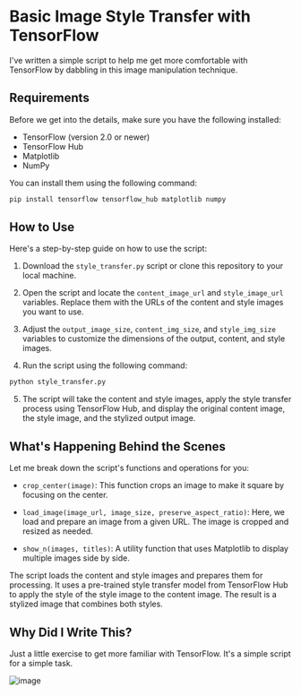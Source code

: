 # Basic Image Style Transfer with TensorFlow

I've written a simple script to help me get more comfortable with TensorFlow by dabbling in this image manipulation technique.

## Requirements

Before we get into the details, make sure you have the following installed:

- TensorFlow (version 2.0 or newer)
- TensorFlow Hub
- Matplotlib
- NumPy

You can install them using the following command:

```bash
pip install tensorflow tensorflow_hub matplotlib numpy
```

## How to Use

Here's a step-by-step guide on how to use the script:

1. Download the `style_transfer.py` script or clone this repository to your local machine.

2. Open the script and locate the `content_image_url` and `style_image_url` variables. Replace them with the URLs of the content and style images you want to use.

3. Adjust the `output_image_size`, `content_img_size`, and `style_img_size` variables to customize the dimensions of the output, content, and style images.

4. Run the script using the following command:

```bash
python style_transfer.py
```

5. The script will take the content and style images, apply the style transfer process using TensorFlow Hub, and display the original content image, the style image, and the stylized output image.

## What's Happening Behind the Scenes

Let me break down the script's functions and operations for you:

- `crop_center(image)`: This function crops an image to make it square by focusing on the center.

- `load_image(image_url, image_size, preserve_aspect_ratio)`: Here, we load and prepare an image from a given URL. The image is cropped and resized as needed.

- `show_n(images, titles)`: A utility function that uses Matplotlib to display multiple images side by side.

The script loads the content and style images and prepares them for processing. It uses a pre-trained style transfer model from TensorFlow Hub to apply the style of the style image to the content image. The result is a stylized image that combines both styles.

## Why Did I Write This?

Just a little exercise to get more familiar with TensorFlow. It's a simple script for a simple task.

![image](https://user-images.githubusercontent.com/79209089/155845770-27c9e765-ab1f-4817-96c5-f10fc474a33e.png)

